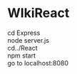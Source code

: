 # WIkiReact
 cd Express <br/>
 node server.js <br/>
 cd../React  <br/>
 npm start  <br/>
go to localhost:8080
